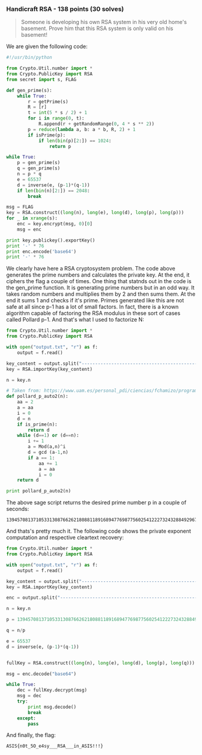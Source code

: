 ### Handicraft RSA - 138 points (30 solves)

> Someone is developing his own RSA system in his very old home's basement. Prove him that this RSA system is only valid on his basement!

We are given the following code:

```python
#!/usr/bin/python

from Crypto.Util.number import *
from Crypto.PublicKey import RSA
from secret import s, FLAG

def gen_prime(s):
    while True:
        r = getPrime(s)
        R = [r]
        t = int(5 * s / 2) + 1
        for i in range(0, t):
            R.append(r + getRandomRange(0, 4 * s ** 2))
        p = reduce(lambda a, b: a * b, R, 2) + 1
        if isPrime(p):
            if len(bin(p)[2:]) == 1024:
                return p

while True:
    p = gen_prime(s)
    q = gen_prime(s)
    n = p * q
    e = 65537
    d = inverse(e, (p-1)*(q-1))
    if len(bin(n)[2:]) == 2048:
        break

msg = FLAG
key = RSA.construct((long(n), long(e), long(d), long(p), long(p)))
for _ in xrange(s):
    enc = key.encrypt(msg, 0)[0]
    msg = enc

print key.publickey().exportKey()
print '-' * 76
print enc.encode('base64')
print '-' * 76

```

We clearly have here a RSA cryptosystem problem. The code above generates the prime numbers and calculates the private key. At the end, it ciphers the flag a couple of times. One thing that statnds out in the code is the gen_prime function. It is generating prime numbers but in an odd way. It takes random numbers and multiplies them by 2 and then sums them. At the end it sums 1 and checks if it's prime. Primes generated like this are not safe at all since p-1 has a lot of small factors. In fact, there is a known algorithm capable of factoring the RSA modulus in these sort of cases called Pollard p-1. And that's what I used to factorize N:

```python
from Crypto.Util.number import *
from Crypto.PublicKey import RSA

with open("output.txt", "r") as f:
    output = f.read()

key_content = output.split("----------------------------------------------------------------------------")[0][:-1]
key = RSA.importKey(key_content)

n = key.n

# Taken from: https://www.uam.es/personal_pdi/ciencias/fchamizo/programming/p_sage.html
def pollard_p_auto2(n):
    aa = 2
    a = aa
    i = 0
    d = n
    if is_prime(n):
        return d
    while (d==1) or (d==n):
        i += 1
        a = Mod(a,n)^i
        d = gcd (a-1,n)
        if a == 1:
            aa += 1
            a = aa
            i = 0
    return d

print pollard_p_auto2(n)


```
The above sage script returns the desired prime number p in a couple of seconds:
```
139457081371053313087662621808811891689477698775602541222732432884929677435971504758581219546068100871560676389156360422970589688848020499752936702307974617390996217688749392344211044595211963580524376876607487048719085184308509979502505202804812382023512342185380439620200563119485952705668730322944000000001
```

And thats's pretty much it. The following code shows the private exponent computation and respective cleartext recovery:

```python
from Crypto.Util.number import *
from Crypto.PublicKey import RSA

with open("output.txt", "r") as f:
    output = f.read()

key_content = output.split("----------------------------------------------------------------------------")[0][:-1]
key = RSA.importKey(key_content)

enc = output.split("----------------------------------------------------------------------------")[1].replace("\n", "")

n = key.n

p = 139457081371053313087662621808811891689477698775602541222732432884929677435971504758581219546068100871560676389156360422970589688848020499752936702307974617390996217688749392344211044595211963580524376876607487048719085184308509979502505202804812382023512342185380439620200563119485952705668730322944000000001

q = n/p

e = 65537
d = inverse(e, (p-1)*(q-1))


fullKey = RSA.construct((long(n), long(e), long(d), long(p), long(q)))

msg = enc.decode("base64")

while True:
	dec = fullKey.decrypt(msg)
	msg = dec
	try:
		print msg.decode()
		break
	except:
		pass

```
And finally, the flag:
```
ASIS{n0t_5O_e4sy___RSA___in_ASIS!!!}
```
